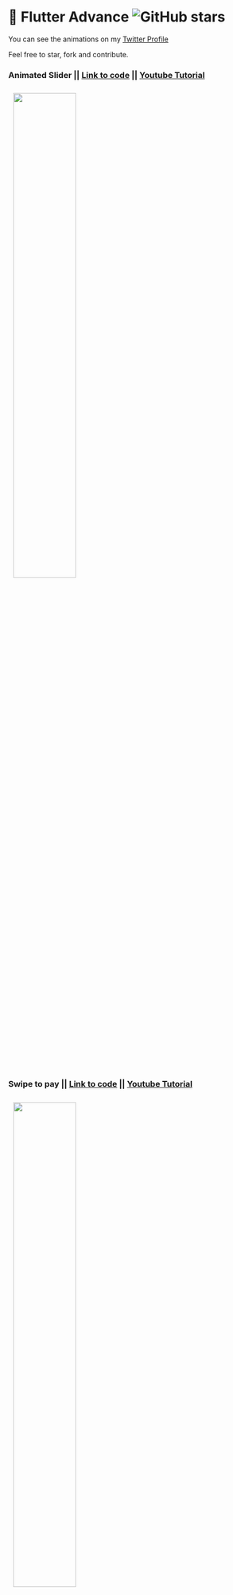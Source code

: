 # 🔐 Flutter Advance ![GitHub stars](https://img.shields.io/github/stars/cscoderr/flutter_advance?style=social)

You can see the animations on my [Twitter Profile](https://twitter.com/CsCoder_)

Feel free to star, fork and contribute.

### Animated Slider || [Link to code](https://github.com/cscoderr/flutter_advance/blob/main/lib/animated_slider/view/animated_slider_page.dart) || [Youtube Tutorial](https://youtu.be/H8tUY9F0mwE)

<img src="gifs/animated_slider.gif" width="50%" vspace="10" hspace="10"/>

### Swipe to pay || [Link to code](https://github.com/cscoderr/flutter_advance/blob/main/lib/swipe_to_pay/view/swipe_to_pay_page.dart) || [Youtube Tutorial](https://youtu.be/H8tUY9F0mwE)

<img src="gifs/slide_to_pay.gif" width="50%" vspace="10" hspace="10"/>

### Blur Animation || [Link to code](https://github.com/cscoderr/flutter_advance/blob/main/lib/blur_animation.dart)

<img src="gifs/blur_animation.gif" width="50%" vspace="10" hspace="10"/>

### Petal Menu Animation || [Link to code](https://github.com/cscoderr/flutter_advance/blob/main/lib/petal_menu.dart)

<img src="gifs/petal_menu.gif" width="50%" vspace="10" hspace="10"/>

### Rainbow Sticks Animation || [Link to code](https://github.com/cscoderr/flutter_advance/blob/main/lib/rainbow_sticks_page.dart) || [Youtube Tutorial](https://youtu.be/6lkAo-_-IME)

<img src="gifs/rainbow_sticks_animation.gif" width="50%" vspace="10" hspace="10"/>

### Telegram Theme Switcher || [Link to code](https://github.com/cscoderr/telegram_theme_switcher_animation)

<img src="gifs/telegram_theme_switcher.gif" width="50%" vspace="10" hspace="10"/>

### Animated Lock || [Link to code](https://github.com/cscoderr/flutter_advance/blob/main/lib/animated_lock.dart)

<img src="gifs/animated_lock.gif" width="50%" vspace="10" hspace="10"/>

### Animated Progress Bar || [Link to code](https://github.com/cscoderr/flutter_advance/blob/main/lib/animated_progress_bar.dart)

<img src="gifs/progress_bar.gif" width="50%" vspace="10" hspace="10"/>

### Animated Card || [Link to code](https://github.com/cscoderr/flutter_advance/blob/main/lib/animated_card.dart)

<img src="gifs/animated_card.gif" width="50%" vspace="10" hspace="10"/>

### Phone Pattern || [Link to code](https://github.com/cscoderr/flutter_advance/blob/main/lib/phone_pattern.dart)

<img src="gifs/phone_pattern.gif" width="50%" vspace="10" hspace="10"/>

### Water Wave Animation || [Link to code](https://github.com/cscoderr/flutter_advance/blob/main/lib/water_wave_animation/water_wave_animation_page.dart)

<img src="gifs/water_animation.gif" width="50%" vspace="10" hspace="10"/>

## 🤓 Developer

[<img src="https://avatars.githubusercontent.com/u/51103897?s=400&u=7284a9cfd601ac29d100fb8c88215ca454eb334c&v=4" width="150" />](https://twitter.com/CsCoder_)

### Tomiwa Idowu

<p>
<a href="https://twitter.com/cscoder_"><img src="https://github.com/aritraroy/social-icons/blob/master/twitter-icon.png?raw=true" width="50"></a>
<a href="https://linkedin.com/in/cscoder/"><img src="https://github.com/aritraroy/social-icons/blob/master/linkedin-icon.png?raw=true" width="50"></a>
</p>
